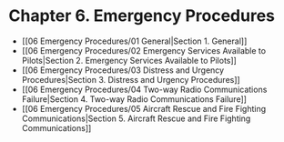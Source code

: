 # Chapter 6. Emergency Procedures

- [[06 Emergency Procedures/01 General|Section 1. General]]
- [[06 Emergency Procedures/02 Emergency Services Available to Pilots|Section 2. Emergency Services Available to Pilots]]
- [[06 Emergency Procedures/03 Distress and Urgency Procedures|Section 3. Distress and Urgency Procedures]]
- [[06 Emergency Procedures/04 Two-way Radio Communications Failure|Section 4. Two-way Radio Communications Failure]]
- [[06 Emergency Procedures/05 Aircraft Rescue and Fire Fighting Communications|Section 5. Aircraft Rescue and Fire Fighting Communications]]